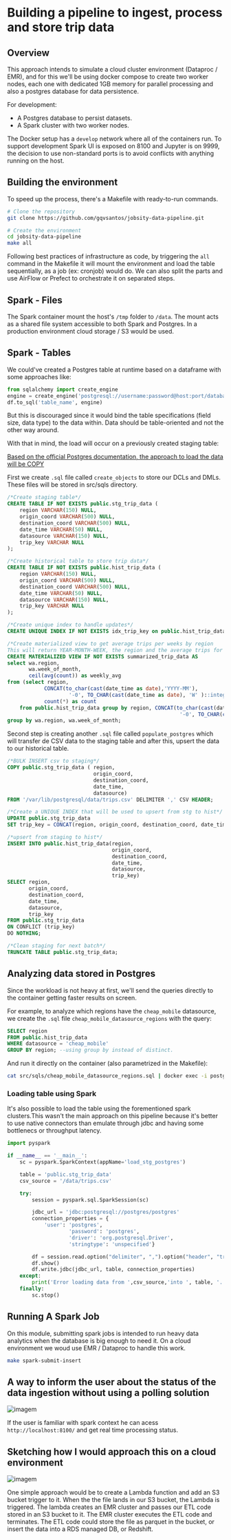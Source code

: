 # Building a pipeline to ingest, process and store trip data

## Overview

This approach intends to simulate a cloud cluster environment (Dataproc / EMR), and for this we'll be using docker compose to create two worker nodes, each one with dedicated 1GB memory for parallel processing and also a postgres database for data persistence.

For development:

* A Postgres database to persist datasets.
* A Spark cluster with two worker nodes.

The Docker setup has a `develop` network where all of the containers run. To support development Spark UI is exposed on 8100 and Jupyter is on 9999, the decision to use non-standard ports is to avoid conflicts with anything running on the host.

## Building the environment

To speed up the process, there's a Makefile with ready-to-run commands.

```bash
# Clone the repository
git clone https://github.com/gqvsantos/jobsity-data-pipeline.git

# Create the environment
cd jobsity-data-pipeline
make all
```

Following best practices of infrastructure as code, by triggering the `all` command in the Makefile it will mount the environment and load the table sequentially, as a job (ex: cronjob) would do. We can also split the parts and use AirFlow or Prefect to orchestrate it on separated steps.

## Spark - Files

The Spark container mount the host's `/tmp` folder to `/data`. The mount acts as a shared file system accessible to both Spark and Postgres. In a production environment cloud storage / S3 would be used.

## Spark - Tables

We could've created a Postgres table at runtime based on a dataframe with some approaches like:

```python
from sqlalchemy import create_engine
engine = create_engine('postgresql://username:password@host:port/database')
df.to_sql('table_name', engine)
```

But this is discouraged since it would bind the table specifications (field size, data type) to the data within. Data should be table-oriented and not the other way around. 

With that in mind, the load will occur on a previously created staging table:

[Based on the official Postgres documentation, the approach to load the data will be COPY](https://www.postgresql.org/docs/current/populate.html#POPULATE-COPY-FROM)

First we create `.sql` file called `create_objects` to store our DCLs and DMLs. These files will be stored in src/sqls directory.

```sql
/*Create staging table*/
CREATE TABLE IF NOT EXISTS public.stg_trip_data (
    region VARCHAR(150) NULL,
    origin_coord VARCHAR(500) NULL,
    destination_coord VARCHAR(500) NULL,
    date_time VARCHAR(50) NULL,
    datasource VARCHAR(150) NULL,
    trip_key VARCHAR NULL
);

/*Create historical table to store trip data*/
CREATE TABLE IF NOT EXISTS public.hist_trip_data (
    region VARCHAR(150) NULL,
    origin_coord VARCHAR(500) NULL,
    destination_coord VARCHAR(500) NULL,
    date_time VARCHAR(50) NULL,
    datasource VARCHAR(150) NULL,
    trip_key VARCHAR NULL
);

/*Create unique index to handle updates*/
CREATE UNIQUE INDEX IF NOT EXISTS idx_trip_key on public.hist_trip_data (trip_key);

/*Create materialized view to get average trips per weeks by region
This will return YEAR-MONTH-WEEK, the region and the average trips for that region that week*/
CREATE MATERIALIZED VIEW IF NOT EXISTS summarized_trip_data AS
select wa.region, 
       wa.week_of_month, 
       ceil(avg(count)) as weekly_avg 
from (select region, 
            CONCAT(to_char(cast(date_time as date),'YYYY-MM'), 
                    '-0', TO_CHAR(cast(date_time as date), 'W' )::integer) as week_of_month, 
            count(*) as count 
    from public.hist_trip_data group by region, CONCAT(to_char(cast(date_time as date),'YYYY-MM'), 
                                                        '-0', TO_CHAR(cast(date_time as date), 'W' )::integer)) as wa 
group by wa.region, wa.week_of_month;
```

Second step is creating another `.sql` file called `populate_postgres` which will transfer de CSV data to the staging table and after this, upsert the data to our historical table.

```sql
/*BULK INSERT csv to staging*/
COPY public.stg_trip_data ( region, 
                            origin_coord, 
                            destination_coord, 
                            date_time, 
                            datasource)
FROM '/var/lib/postgresql/data/trips.csv' DELIMITER ',' CSV HEADER;

/*Create a UNIQUE INDEX that will be used to upsert from stg to hist*/
UPDATE public.stg_trip_data
SET trip_key = CONCAT(region, origin_coord, destination_coord, date_time, datasource);

/*upsert from staging to hist*/
INSERT INTO public.hist_trip_data(region, 
                                  origin_coord, 
                                  destination_coord, 
                                  date_time, 
                                  datasource,
                                  trip_key)
SELECT region, 
       origin_coord, 
       destination_coord, 
       date_time, 
       datasource,
       trip_key
FROM public.stg_trip_data
ON CONFLICT (trip_key)
DO NOTHING;

/*Clean staging for next batch*/
TRUNCATE TABLE public.stg_trip_data;
```

## Analyzing data stored in Postgres

Since the workload is not heavy at first, we'll send the queries directly to the container getting faster results on screen.

For example, to analyze which regions have the `cheap_mobile` datasource, we create the `.sql` file `cheap_mobile_datasource_regions` with the query:

```sql
SELECT region
FROM public.hist_trip_data
WHERE datasource = 'cheap_mobile'
GROUP BY region; --using group by instead of distinct.
```

And run it directly on the container (also parametrized in the Makefile):

```bash
cat src/sqls/cheap_mobile_datasource_regions.sql | docker exec -i postgres psql -U postgres
```

### Loading table using Spark

It's also possible to load the table using the forementioned spark clusters.This wasn't the main approach on this pipeline because it's better to use native connectors than emulate through jdbc and having some bottlenecs or throughput latency.

```python
import pyspark

if __name__ == '__main__':
    sc = pyspark.SparkContext(appName='load_stg_postgres')

    table = 'public.stg_trip_data'
    csv_source = '/data/trips.csv'

    try:
        session = pyspark.sql.SparkSession(sc)

        jdbc_url = 'jdbc:postgresql://postgres/postgres'
        connection_properties = {
            'user': 'postgres',
                    'password': 'postgres',
                    'driver': 'org.postgresql.Driver',
                    'stringtype': 'unspecified'}

        df = session.read.option("delimiter", ",").option("header", "true").csv(csv_source)
        df.show()
        df.write.jdbc(jdbc_url, table, connection_properties)
    except:
        print('Error loading data from ',csv_source,'into ', table, '. Please refer to Spark log.')
    finally:
        sc.stop()
```

## Running A Spark Job

On this module, submitting spark jobs is intended to run heavy data analytics when the database is big enough to need it. On a cloud environment we woud use EMR / Dataproc to handle this work.

```bash
make spark-submit-insert
```

## A way to inform the user about the status of the data ingestion without using a polling solution

![imagem](https://raw.githubusercontent.com/gqvsantos/jobsity-data-pipeline/main/images/spark_status.jpg)

If the user is familiar with spark context he can acess `http://localhost:8100/` and get real time processing status.


## Sketching how I would approach this on a cloud environment

![imagem](https://raw.githubusercontent.com/gqvsantos/jobsity-data-pipeline/main/images/cloud_environment.jpeg)

One simple approach would be to create a Lambda function and add an S3 bucket trigger to it. When the the file lands in our S3 bucket, the Lambda is triggered. The lambda creates an EMR cluster and passes our ETL code stored in an S3 bucket to it. The EMR cluster executes the ETL code and terminates. The ETL code could store the file as parquet in the bucket, or insert the data into a RDS managed DB, or Redshift.